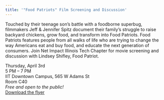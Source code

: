 ```yaml
---
title: '"Food Patriots" Film Screening and Discussion'
---
```


Touched by their teenage son’s battle with a foodborne superbug, filmmakers Jeff & Jennifer Spitz document their family’s struggle to raise backyard chickens, grow food, and transform into Food Patriots. Food Patriots features people from all walks of life who are trying to change the way Americans eat and buy food, and educate the next generation of consumers. Join Net Impact Illinois Tech Chapter for movie screening and discussion with Lindsey Shifley, Food Patriot.

Thursday, April 3rd<br />
5 PM – 7 PM<br />
IIT Downtown Campus, 565 W Adams St<br />
Room C40<br />
*Free and open to the public!*<br />
[Download the flyer](docs/foodpatriots_flyer.pdf)
